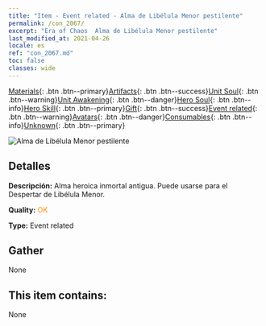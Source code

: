 ```yaml
---
title: "Item - Event related - Alma de Libélula Menor pestilente"
permalink: /con_2067/
excerpt: "Era of Chaos  Alma de Libélula Menor pestilente"
last_modified_at: 2021-04-26
locale: es
ref: "con_2067.md"
toc: false
classes: wide
---
```

 [Materials](/ItemsES/){: .btn .btn--primary}[Artifacts](/ItemsES/Artifacts/){: .btn .btn--success}[Unit Soul](/ItemsES/UnitSoul/){: .btn .btn--warning}[Unit Awakening](/ItemsES/UnitAwakening/){: .btn .btn--danger}[Hero Soul](/ItemsES/HeroSoul/){: .btn .btn--info}[Hero Skill](/ItemsES/HeroSkill/){: .btn .btn--primary}[Gift](/ItemsES/Gift/){: .btn .btn--success}[Event related](/ItemsES/Events/){: .btn .btn--warning}[Avatars](/ItemsES/Avatars/){: .btn .btn--danger}[Consumables](/ItemsES/Consumables/){: .btn .btn--info}[Unknown](/ItemsES/Unknown/){: .btn .btn--primary}

 ![Alma de Libélula Menor pestilente](/images/t/juexing_803.png)

## Detalles
 **Descripción:** Alma heroica inmortal antigua. Puede usarse para el Despertar de Libélula Menor.

 **Quality:** <span style="color: #FF8C00">OK</span>

 **Type:** Event related

## Gather

  None

## This item contains:

  None

